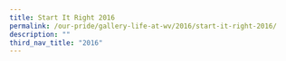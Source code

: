 ```yaml
---
title: Start It Right 2016
permalink: /our-pride/gallery-life-at-wv/2016/start-it-right-2016/
description: ""
third_nav_title: "2016"
---
```

